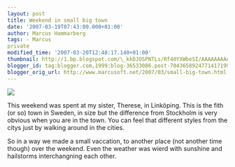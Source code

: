 ```yaml
---
layout: post
title: Weekend in small big town
date: '2007-03-19T07:43:00.000+01:00'
author: Marcus Hammarberg
tags: - Marcus
private
modified_time: '2007-03-20T12:48:17.140+01:00'
thumbnail: http://1.bp.blogspot.com/\_kkDJOSPNTLs/Rf40YXWbeSI/AAAAAAAAAGo/RuFPUoDLpec/s72-c/PICT1400.JPG
blogger_id: tag:blogger.com,1999:blog-36533086.post-7043658924771417199
blogger_orig_url: http://www.marcusoft.net/2007/03/small-big-town.html
---
```


[<img
src="http://1.bp.blogspot.com/_kkDJOSPNTLs/Rf40YXWbeSI/AAAAAAAAAGo/RuFPUoDLpec/s320/PICT1400.JPG"
id="BLOGGER_PHOTO_ID_5043526225891129634"
style="DISPLAY: block; MARGIN: 0px auto 10px; CURSOR: hand; TEXT-ALIGN: center"
data-border="0" />](http://1.bp.blogspot.com/_kkDJOSPNTLs/Rf40YXWbeSI/AAAAAAAAAGo/RuFPUoDLpec/s1600-h/PICT1400.JPG)

<div>

This weekend was spent at my sister, Therese, in Linköping. This is the
fith (or so) town in Sweden, in size but the difference from Stockholm
is very obvious when you are in the town. You can feel that different
styles from the citys just by walking around in the cities.

</div>

<div>

</div>

<div>

So in a way we made a small vaccation, to another place (not another
time though) over the weekend. Even the weather was wierd with sunshine
and hailstorms interchangning each other.

</div>
